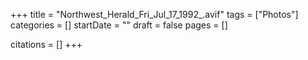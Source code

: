 +++
title = "Northwest_Herald_Fri_Jul_17_1992_.avif"
tags = ["Photos"]
categories = []
startDate = ""
draft = false
pages = []

citations = []
+++
